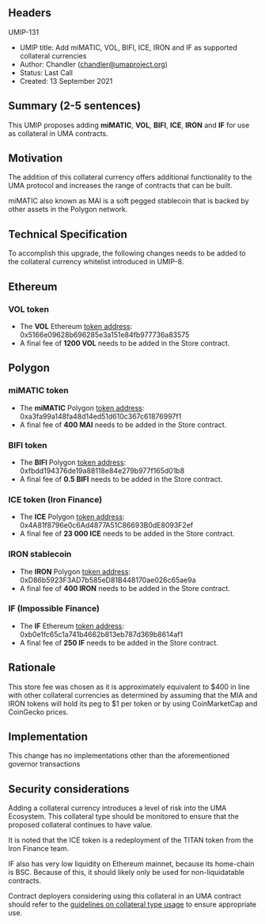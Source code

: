 ## Headers
UMIP-131

-   UMIP title: Add miMATIC, VOL, BIFI, ICE, IRON and IF as supported collateral currencies 
-   Author: Chandler (chandler@umaproject.org)
-   Status: Last Call
-   Created: 13 September 2021


## Summary (2-5 sentences)

This UMIP proposes adding **miMATIC**, **VOL**, **BIFI**, **ICE**, **IRON** and **IF** for use as collateral in UMA contracts.

## Motivation

The addition of this collateral currency offers additional functionality to the UMA protocol and increases the range of contracts that can be built.

miMATIC also known as MAI is a soft pegged stablecoin that is backed by other assets in the Polygon network.

## Technical Specification

To accomplish this upgrade, the following changes needs to be added to the collateral currency whitelist introduced in UMIP-8.

## Ethereum
### VOL token
-   The **VOL** Ethereum [token address](https://etherscan.io/token/0x5166e09628b696285e3a151e84fb977736a83575): 0x5166e09628b696285e3a151e84fb977736a83575
- A final fee of **1200 VOL** needs to be added in the Store contract.

## Polygon 
### miMATIC token
-   The **miMATIC** Polygon [token address](https://polygonscan.com/token/0xa3fa99a148fa48d14ed51d610c367c61876997f1): 0xa3fa99a148fa48d14ed51d610c367c61876997f1 
-   A final fee of **400 MAI** needs to be added in the Store contract.

### BIFI token
- The **BIFI** Polygon [token address](https://polygonscan.com/token/0xfbdd194376de19a88118e84e279b977f165d01b8): 0xfbdd194376de19a88118e84e279b977f165d01b8 
- A final fee of **0.5 BIFI** needs to be added in the Store contract.

### ICE token (Iron Finance)
- The **ICE** Polygon [token address](https://polygonscan.com/token/0x4A81f8796e0c6Ad4877A51C86693B0dE8093F2ef): 0x4A81f8796e0c6Ad4877A51C86693B0dE8093F2ef
-   A final fee of **23 000 ICE** needs to be added in the Store contract.

### IRON stablecoin
 - The **IRON** Polygon [token address](https://polygonscan.com/token/0xD86b5923F3AD7b585eD81B448170ae026c65ae9a): 0xD86b5923F3AD7b585eD81B448170ae026c65ae9a
 - A final fee of **400 IRON** needs to be added in the Store contract.

### IF (Impossible Finance)
 - The **IF** Ethereum [token address](https://etherscan.io/token/0xb0e1fc65c1a741b4662b813eb787d369b8614af1): 0xb0e1fc65c1a741b4662b813eb787d369b8614af1
 - A final fee of **250 IF** needs to be added in the Store contract.

## Rationale

This store fee was chosen as it is approximately equivalent to $400 in line with other collateral currencies as determined by assuming that the MIA and IRON tokens will hold its peg to $1 per token or by using CoinMarketCap and CoinGecko prices. 

## Implementation


This change has no implementations other than the aforementioned governor transactions

## Security considerations

Adding a collateral currency introduces a level of risk into the UMA Ecosystem.  This collateral type should be monitored to ensure that the proposed collateral continues to have value.

It is noted that the ICE token is a redeployment of the TITAN token from the Iron Finance team.

IF also has very low liquidity on Ethereum mainnet, because its home-chain is BSC. Because of this, it should likely only be used for non-liquidatable contracts.

Contract deployers considering using this collateral in an UMA contract should refer to the [guidelines on collateral type usage](https://docs.umaproject.org/uma-tokenholders/guidence-on-collateral-currency-addition) to ensure appropriate use.


